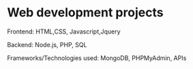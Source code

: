 # Web development projects
Frontend: HTML,CSS, Javascript,Jquery

Backend: Node.js, PHP, SQL

Frameworks/Technologies used: MongoDB, PHPMyAdmin, APIs
 
